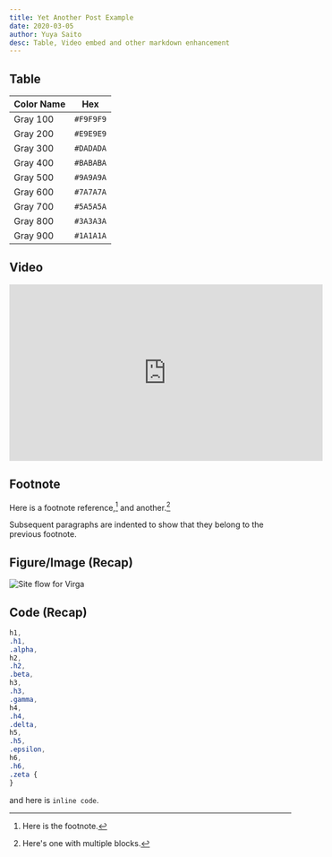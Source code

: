 ```yaml
---
title: Yet Another Post Example
date: 2020-03-05
author: Yuya Saito
desc: Table, Video embed and other markdown enhancement
---
```


## Table

| Color Name | Hex       |
| ---------- | --------- |
| Gray 100   | `#F9F9F9` |
| Gray 200   | `#E9E9E9` |
| Gray 300   | `#DADADA` |
| Gray 400   | `#BABABA` |
| Gray 500   | `#9A9A9A` |
| Gray 600   | `#7A7A7A` |
| Gray 700   | `#5A5A5A` |
| Gray 800   | `#3A3A3A` |
| Gray 900   | `#1A1A1A` |

## Video

<iframe width="560" height="315" src="https://www.youtube.com/embed/cnMa-Sm9H4k" frameborder="0" allow="accelerometer; autoplay; encrypted-media; gyroscope; picture-in-picture" allowfullscreen></iframe>

## Footnote

Here is a footnote reference,[^1] and another.[^longnote]

[^1]: Here is the footnote.
[^longnote]: Here's one with multiple blocks.

Subsequent paragraphs are indented to show that they belong to the previous footnote.

## Figure/Image (Recap)

![Site flow for Virga](/images/varga-site-flow.png 'This is a site flow for Varga')

## Code (Recap)

```css
h1,
.h1,
.alpha,
h2,
.h2,
.beta,
h3,
.h3,
.gamma,
h4,
.h4,
.delta,
h5,
.h5,
.epsilon,
h6,
.h6,
.zeta {
}
```

and here is `inline code`.
